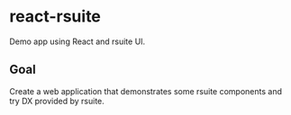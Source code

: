 # react-rsuite
Demo app using React and rsuite UI.

## Goal

Create a web application that demonstrates some rsuite components and try DX provided by rsuite.

